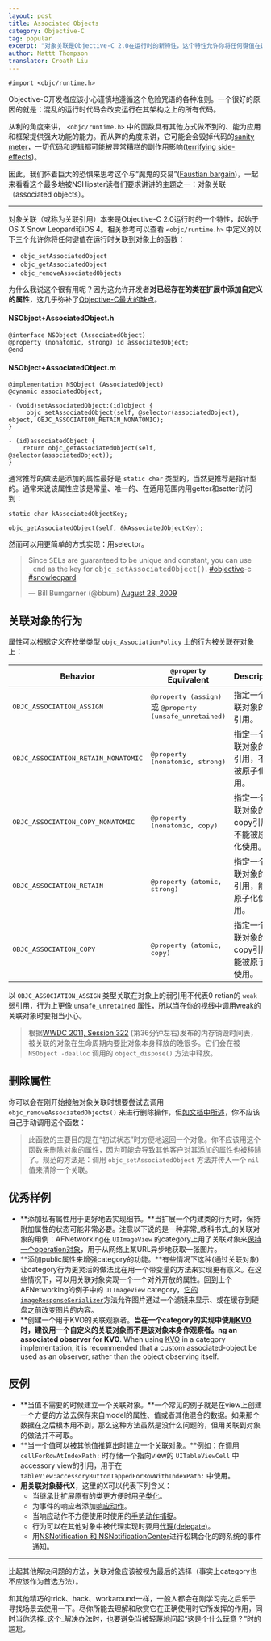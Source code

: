 ```yaml
---
layout: post
title: Associated Objects
category: Objective-C
tag: popular
excerpt: "对象关联是Objective-C 2.0在运行时的新特性，这个特性允许你将任何键值在运行时关联到对象上。对象关联是黑暗符咒一样，应该和其他来自objc/runtime.h的函数一样被小心谨慎地对待"
author: Mattt Thompson
translator: Croath Liu
---
```


~~~{objective-c}
#import <objc/runtime.h>
~~~

Objective-C开发者应该小心谨慎地遵循这个危险咒语的各种准则。一个很好的原因的就是：混乱的运行时代码会改变运行在其架构之上的所有代码。

从利的角度来讲， `<objc/runtime.h>` 中的函数具有其他方式做不到的、能为应用和框架提供强大功能的能力。而从弊的角度来讲，它可能会会毁掉代码的[sanity meter](http://en.wikipedia.org/wiki/Eternal_Darkness:_Sanity's_Requiem#Sanity_effects)，一切代码和逻辑都可能被异常糟糕的副作用影响([terrifying side-effects](http://www.youtube.com/watch?v=RSXcajQnasc#t=0m30s))。

因此，我们怀着巨大的恐惧来思考这个与“魔鬼的交易”([Faustian bargain](http://en.wikipedia.org/wiki/Deal_with_the_Devil))，一起来看看这个最多地被NSHipster读者们要求讲讲的主题之一：对象关联（associated objects）。

* * *

对象关联（或称为关联引用）本来是Objective-C 2.0运行时的一个特性，起始于OS X Snow Leopard和iOS 4。相关参考可以查看 `<objc/runtime.h>` 中定义的以下三个允许你将任何键值在运行时关联到对象上的函数：

- `objc_setAssociatedObject`
- `objc_getAssociatedObject`
- `objc_removeAssociatedObjects`

为什么我说这个很有用呢？因为这允许开发者**对已经存在的类在扩展中添加自定义的属性**，这几乎弥补了[Objective-C最大的缺点](https://developer.apple.com/library/ios/documentation/cocoa/conceptual/ProgrammingWithObjectiveC/CustomizingExistingClasses/CustomizingExistingClasses.html)。

#### NSObject+AssociatedObject.h

~~~{objective-c}
@interface NSObject (AssociatedObject)
@property (nonatomic, strong) id associatedObject;
@end
~~~

#### NSObject+AssociatedObject.m

~~~{objective-c}
@implementation NSObject (AssociatedObject)
@dynamic associatedObject;

- (void)setAssociatedObject:(id)object {
     objc_setAssociatedObject(self, @selector(associatedObject), object, OBJC_ASSOCIATION_RETAIN_NONATOMIC);
}

- (id)associatedObject {
    return objc_getAssociatedObject(self, @selector(associatedObject));
}
~~~

通常推荐的做法是添加的属性最好是 `static char` 类型的，当然更推荐是指针型的。通常来说该属性应该是常量、唯一的、在适用范围内用getter和setter访问到：

~~~{objective-c}
static char kAssociatedObjectKey;

objc_getAssociatedObject(self, &kAssociatedObjectKey);
~~~

然而可以用更简单的方式实现：用selector。

<blockquote class="twitter-tweet" lang="en"><p>Since <tt>SEL</tt>s are guaranteed to be unique and constant, you can use <tt>_cmd</tt> as the key for <tt>objc_setAssociatedObject()</tt>. <a href="https://twitter.com/search?q=%23objective&amp;src=hash">#objective</a>-c <a href="https://twitter.com/search?q=%23snowleopard&amp;src=hash">#snowleopard</a></p>&mdash; Bill Bumgarner (@bbum) <a href="https://twitter.com/bbum/statuses/3609098005">August 28, 2009</a></blockquote>
<script async src="//platform.twitter.com/widgets.js" charset="utf-8"></script>

## 关联对象的行为

属性可以根据定义在枚举类型 `objc_AssociationPolicy` 上的行为被关联在对象上：

<table>
    <thead>
        <tr>
            <th>Behavior</th>
            <th><tt>@property</tt> Equivalent</th>
            <th>Description</th>
        </tr>
    </thead>
    <tbody>
        <tr>
            <td>
                <tt>OBJC_ASSOCIATION_ASSIGN</tt>
            </td>
            <td>
                <tt>@property (assign)</tt> 或 <tt>@property (unsafe_unretained)</tt>
            </td>
            <td>
                指定一个关联对象的弱引用。
            </td>
        </tr>
        <tr>
            <td>
                <tt>OBJC_ASSOCIATION_RETAIN_NONATOMIC</tt>
            </td>
            <td>
                <tt>@property (nonatomic, strong)</tt>
            </td>
            <td>
                指定一个关联对象的强引用，不能被原子化使用。
            </td>
        </tr>
        <tr>
            <td>
                <tt>OBJC_ASSOCIATION_COPY_NONATOMIC</tt>
            </td>
            <td>
                <tt>@property (nonatomic, copy)</tt>
            </td>
            <td>
                指定一个关联对象的copy引用，不能被原子化使用。
            </td>
        </tr>
        <tr>
            <td>
                <tt>OBJC_ASSOCIATION_RETAIN</tt>
            </td>
            <td>
                <tt>@property (atomic, strong)</tt>
            </td>
            <td>
                指定一个关联对象的强引用，能被原子化使用。
            </td>
        </tr>
        <tr>
            <td>
                <tt>OBJC_ASSOCIATION_COPY</tt>
            </td>
            <td>
                <tt>@property (atomic, copy)</tt>
            </td>
            <td>
                指定一个关联对象的copy引用，能被原子化使用。
            </td>
        </tr>
    </tbody>
</table>

以 `OBJC_ASSOCIATION_ASSIGN` 类型关联在对象上的弱引用不代表0 retian的 `weak` 弱引用，行为上更像 `unsafe_unretained` 属性，所以当在你的视线中调用weak的关联对象时要相当小心。

> 根据[WWDC 2011, Session 322](https://developer.apple.com/videos/wwdc/2011/#322-video) (第36分钟左右)发布的内存销毁时间表，被关联的对象在生命周期内要比对象本身释放的晚很多。它们会在被 `NSObject -dealloc` 调用的 `object_dispose()` 方法中释放。

## 删除属性

你可以会在刚开始接触对象关联时想要尝试去调用 `objc_removeAssociatedObjects()` 来进行删除操作，但[如文档中所述](https://developer.apple.com/library/mac/documentation/Cocoa/Reference/ObjCRuntimeRef/Reference/reference.html#//apple_ref/c/func/objc_removeAssociatedObjects)，你不应该自己手动调用这个函数：

> 此函数的主要目的是在“初试状态”时方便地返回一个对象。你不应该用这个函数来删除对象的属性，因为可能会导致其他客户对其添加的属性也被移除了。规范的方法是：调用 `objc_setAssociatedObject` 方法并传入一个 `nil` 值来清除一个关联。

## 优秀样例

- **添加私有属性用于更好地去实现细节。**当扩展一个内建类的行为时，保持附加属性的状态可能非常必要。注意以下说的是一种非常_教科书式_的关联对象的用例：AFNetworking在 `UIImageView` 的category上用了关联对象来[保持一个operation对象](https://github.com/AFNetworking/AFNetworking/blob/2.1.0/UIKit%2BAFNetworking/UIImageView%2BAFNetworking.m#L57-L63)，用于从网络上某URL异步地获取一张图片。
- **添加public属性来增强category的功能。**有些情况下这种(通过关联对象)让category行为更灵活的做法比在用一个带变量的方法来实现更有意义。在这些情况下，可以用关联对象实现一个一个对外开放的属性。回到上个AFNetworking的例子中的 `UIImageView` category，[它的 `imageResponseSerializer`](https://github.com/AFNetworking/AFNetworking/blob/2.1.0/UIKit%2BAFNetworking/UIImageView%2BAFNetworking.h#L60-L65)方法允许图片通过一个滤镜来显示、或在缓存到硬盘之前改变图片的内容。
- **创建一个用于KVO的关联观察者。**当在一个category的实现中使用[KVO](http://nshipster.com/key-value-observing/)时，建议用一个自定义的关联对象而不是该对象本身作观察者。ng an associated observer for KVO**. When using [KVO](http://nshipster.com/key-value-observing/) in a category implementation, it is recommended that a custom associated-object be used as an observer, rather than the object observing itself.

## 反例

- **当值不需要的时候建立一个关联对象。**一个常见的例子就是在view上创建一个方便的方法去保存来自model的属性、值或者其他混合的数据。如果那个数据在之后根本用不到，那么这种方法虽然是没什么问题的，但用关联到对象的做法并不可取。
- **当一个值可以被其他值推算出时建立一个关联对象。**例如：在调用 `cellForRowAtIndexPath:` 时存储一个指向view的 `UITableViewCell` 中accessory view的引用，用于在 `tableView:accessoryButtonTappedForRowWithIndexPath:` 中使用。
- **用关联对象替代X**，这里的X可以代表下列含义：
    - 当继承比扩展原有的类更方便时用[子类化](https://developer.apple.com/library/ios/documentation/cocoa/conceptual/ProgrammingWithObjectiveC/CustomizingExistingClasses/CustomizingExistingClasses.html)。
    - 为事件的响应者添加[响应动作](https://developer.apple.com/library/ios/documentation/general/conceptual/Devpedia-CocoaApp/TargetAction.html)。
    - 当响应动作不方便使用时使用的[手势动作捕捉](https://developer.apple.com/library/ios/documentation/EventHandling/Conceptual/EventHandlingiPhoneOS/GestureRecognizer_basics/GestureRecognizer_basics.html)。
    - 行为可以在其他对象中被代理实现时要用[代理(delegate)](https://developer.apple.com/library/ios/documentation/general/conceptual/DevPedia-CocoaCore/Delegation.html)。
    - 用[NSNotification 和 NSNotificationCenter](http://nshipster.com/nsnotification-and-nsnotificationcenter/)进行松耦合化的跨系统的事件通知。
* * *

比起其他解决问题的方法，关联对象应该被视为最后的选择（事实上category也不应该作为首选方法）。

和其他精巧的trick、hack、workaround一样，一般人都会在刚学习完之后乐于寻找场景去使用一下。尽你所能去理解和欣赏它在正确使用时它所发挥的作用，同时当你选择_这个_解决办法时，也要避免当被轻蔑地问起“这是个什么玩意？”时的尴尬。
